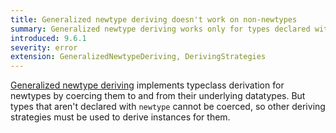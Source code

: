 ```yaml
---
title: Generalized newtype deriving doesn't work on non-newtypes
summary: Generalized newtype deriving works only for types declared with the newtype keyword.
introduced: 9.6.1
severity: error
extension: GeneralizedNewtypeDeriving, DerivingStrategies
---
```


[Generalized newtype deriving](https://ghc.gitlab.haskell.org/ghc/doc/users_guide/exts/newtype_deriving.html) implements typeclass derivation for newtypes by coercing them to and from their underlying datatypes. But types that aren't declared with `newtype` cannot be coerced, so other deriving strategies must be used to derive instances for them.

